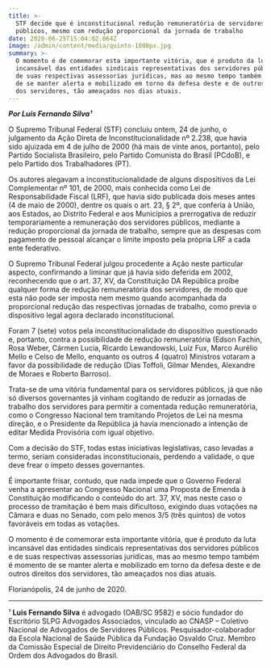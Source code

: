 ```yaml
---
title: >-
  STF decide que é inconstitucional redução remuneratória de servidores
  públicos, mesmo com redução proporcional da jornada de trabalho
date: 2020-06-25T15:04:02.064Z
image: /admin/content/media/quinto-1000px.jpg
summary: >-
  O momento é de comemorar esta importante vitória, que é produto da luta
  incansável das entidades sindicais representativas dos servidores públicos e
  de suas respectivas assessorias jurídicas, mas ao mesmo tempo também é momento
  de se manter alerta e mobilizado em torno da defesa deste e de outros direitos
  dos servidores, tão ameaçados nos dias atuais.
---
```

_**Por Luis Fernando Silva¹**_

O Supremo Tribunal Federal (STF) concluiu ontem, 24 de junho, o julgamento da Ação Direta de Inconstitucionalidade nº 2.238, que havia sido ajuizada em 4 de julho de 2000 (há mais de vinte anos, portanto), pelo Partido Socialista Brasileiro, pelo Partido Comunista do Brasil (PCdoB), e pelo Partido dos Trabalhadores (PT).

Os autores alegavam a inconstitucionalidade de alguns dispositivos da Lei Complementar nº 101, de 2000, mais conhecida como Lei de Responsabilidade Fiscal (LRF), que havia sido publicada dois meses antes (4 de maio de 2000), dentre os quais o art. 23, § 2º, que conferia à União, aos Estados, ao Distrito Federal e aos Municípios a prerrogativa de reduzir temporariamente a remuneração dos servidores públicos, mediante a redução proporcional da jornada de trabalho, sempre que as despesas com pagamento de pessoal alcançar o limite imposto pela própria LRF a cada ente federativo.

O Supremo Tribunal Federal julgou procedente a Ação neste particular aspecto, confirmando a liminar que já havia sido deferida em 2002, reconhecendo que o art. 37, XV, da Constituição DA República proíbe qualquer forma de redução remuneratória dos servidores, de modo que esta não pode ser imposta nem mesmo quando acompanhada da proporcional redução das respectivas jornadas de trabalho, como previa o dispositivo legal agora declarado inconstitucional.

Foram 7 (sete) votos pela inconstitucionalidade do dispositivo questionado e, portanto, contra a possibilidade de redução remuneratória (Edson Fachin, Rosa Weber, Cármen Lucia, Ricardo Lewandowski, Luiz Fux, Marco Aurélio Mello e Celso de Mello, enquanto os outros 4 (quatro) Ministros votaram a favor da possibilidade de redução (Dias Toffoli, Gilmar Mendes, Alexandre de Moraes e Roberto Barroso).

Trata-se de uma vitória fundamental para os servidores públicos, já que não só diversos governantes já vinham cogitando de reduzir as jornadas de trabalho dos servidores para permitir a comentada redução remuneratória, como o Congresso Nacional tem tramitando Projetos de Lei na mesma direção, e o Presidente da República já havia mencionado a intenção de editar Medida Provisória com igual objetivo.

Com a decisão do STF, todas estas iniciativas legislativas, caso levadas a termo, seriam consideradas inconstitucionais, perdendo a validade, o que deve frear o ímpeto desses governantes.

É importante frisar, contudo, que nada impede que o Governo Federal venha a apresentar ao Congresso Nacional uma Proposta de Emenda à Constituição modificando o conteúdo do art. 37, XV, mas neste caso o processo de tramitação é bem mais dificultoso, exigindo duas votações na Câmara e duas no Senado, com pelo menos 3/5 (três quintos) de votos favoráveis em todas as votações.

O momento é de comemorar esta importante vitória, que é produto da luta incansável das entidades sindicais representativas dos servidores públicos e de suas respectivas assessorias jurídicas, mas ao mesmo tempo também é momento de se manter alerta e mobilizado em torno da defesa deste e de outros direitos dos servidores, tão ameaçados nos dias atuais.

Florianópolis, 24 de junho de 2020.

___
¹ **Luis Fernando Silva** é advogado (OAB/SC 9582) e sócio fundador do Escritório SLPG Advogados Associados, vinculado ao CNASP – Coletivo Nacional de Advogados de Servidores Públicos. Pesquisador-colaborador da Escola Nacional de Saúde Pública da Fundação Osvaldo Cruz. Membro da Comissão Especial de Direito Previdenciário do Conselho Federal da Ordem dos Advogados do Brasil.
